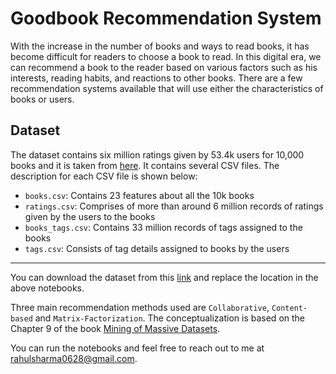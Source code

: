 # Goodbook Recommendation System
With the increase in the number of books and ways to read books, it has become difficult for readers to choose a book to read. In this digital era, we can recommend a book to the reader based on various factors such as his interests, reading habits, and reactions to other books. There are a few recommendation systems available that will use either the characteristics of books or users.

## Dataset
The dataset contains six million ratings given by 53.4k users for 10,000 books and it is taken from [here](http://fastml.com/goodbooks-10k-a-new-dataset-for-book-recommendations/). It contains several CSV files. The description for each CSV file is shown below:
- ```books.csv```: Contains 23 features about all the 10k books
- ```ratings.csv```: Comprises of more than around 6 million records of ratings given by the users to the books 
- ```books_tags.csv```: Contains 33 million records of tags assigned to the books
- ```tags.csv```: Consists of tag details assigned to books by the users

---

You can download the dataset from this [link](https://psu.box.com/s/xmwzl2bjj3nzpg140gp8stfcpi0xcn92) and replace the location in the above notebooks. 
<br>

Three main recommendation methods used are ```Collaborative```, ```Content-based``` and ```Matrix-Factorization```. The conceptualization is based on the Chapter 9 of the book [Mining of Massive Datasets](http://infolab.stanford.edu/~ullman/mmds.html). <br>

You can run the notebooks and feel free to reach out to me at rahulsharma0628@gmail.com.
